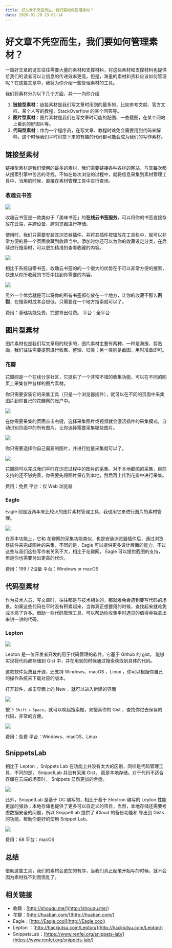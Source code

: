 ```yaml
---
title: 好文章不凭空而生，我们要如何管理素材？
date: 2020-01-28 23:02:14
---
```

# 好文章不凭空而生，我们要如何管理素材？

一篇好文章的诞生往往需要大量的素材和支撑材料，将这些素材和支撑材料也提供给我们的读者可以让信息的传递效率更高，但是，海量的素材和资料应该如何管理呢？在这篇文章中，我将为你介绍一些管理素材的工具。

我们将素材分为以下几个方面，并一一向你介绍

1. **链接型素材**：链接素材是我们写文章时用到的最多的，比如参考文献、官方文档、某个人写的教程、StackOverflow 的某个回答等。
2. **图片型素材**：图片素材是我们在写文章时可能的配图、一些截图，在某个网站上看到的好图片等。
3. **代码型素材**：作为一个程序员，在写文章、教程时难免会需要用到代码来解释，这个时候我们平时积攒下来的有趣的代码都可能会成为我们的写作素材。

## 链接型素材

链接型素材是我们使用的最多的素材，我们需要链接各种各样的网站，与其每次都从搜索引擎中苦苦的寻找，不如在每次浏览的过程中，就将信息采集到素材管理工具中，当用的时候，直接在素材管理工具中进行查询。

### 收趣云书签 

![](https://postimg.aliavv.com/mbp/hi8th.jpg)

收趣云书签是一款类似于「美味书签」的**在线云书签服务**，可以将你的书签直接存放在云端，并跨设备、跨浏览器进行存储。

使用时，我们只需要安装其浏览器插件，并将其插件按钮放在工具栏中，就可以非常方便的将一个页面收藏到收趣当中。添加时你还可以为你的收藏设定分类，在后续进行搜索时，可以更加精准的查看收藏的内容。

![](https://postimg.aliavv.com/mbp/ik685.jpg)

相比于系统自带书签，收趣云书签的的一个很大的优势在于可以非常方便的搜索，快速从你所收藏的书签中找到你需要的内容。

![](https://postimg.aliavv.com/mbp/qomji.jpg)

另外一个优势就是可以将你的所有书签都存放在一个地方，让你的收藏不那么**割裂**，在搜索时成本会很低，只需要在一个地方搜索就可以了。

费用：基础功能免费，完整导出付费。
平台：全平台

## 图片型素材

图片素材也是我们写文章用的较多的，图片素材主要有两种，一种是海报、剪贴画，我们往往需要提前进行收集、整理、归类；另一类则是截图，用时准备即可。

### 花瓣

花瓣网是一个在线分享社区，它提供了一个非常不错的收集功能，可以在不同的网页上采集各种各样的图片素材。

你只需要安装它的采集工具（只是一个浏览器插件），就可以在不同的页面中采集图片到你自己的花瓣网的账户中。

![](https://postimg.aliavv.com/mbp/knmc5.jpg)

在你需要采集的页面点击右键，选择采集图片或视频就会激活插件的采集模式，自动识别页面中的所有图片，让你选择需要采集哪些图片。

![](https://postimg.aliavv.com/mbp/uk4sn.jpg)

你只需要选择你自己需要的图片，并进行批量采集就可以了。

![](https://postimg.aliavv.com/mbp/anwq3.jpg)

花瓣网可以完成我们平时在浏览过程中的图片的采集。对于本地截图的采集，目前支持的还不够完善，你需要先将图片保存到本地，然后再上传到花瓣中进行采集。

费用：免费
平台：仅 Web 浏览器

### Eagle

Eagle 则是近两年来比较火的图片素材管理工具，我也用它来进行图片的素材管理。

![](https://postimg.aliavv.com/mbp/l2318.jpg)

在基本功能上，它和 花瓣网的采集功能类似，也是安装浏览器插件后，通过浏览器插件来完成图片的采集，不同的是，Eagle 可以提供更多设计层面的能力，不过这些与我们这些写作者关系不大，相比于花瓣网， Eagle 可以提供截图的支持，但是你也需要付出更高的代价。

费用：199 / 2设备
平台：Windows or macOS

## 代码型素材
作为技术人员，写文章时，往往都是与技术相关的，那就难免会遇到要写代码的场景。如果这些代码在平时没有积累起来，当你真正想要用的时候，查找起来就难免成本高了许多。借助一些代码管理工具，可以帮助你收集平时遇见的值得单独拿出来讲一讲的代码。


### Lepton


![](https://postimg.aliavv.com/mbp/em5w9.jpg)

Lepton 是一位开发者开发的用于代码管理的软件，它基于 Github 的 gist， 能够实现将代码都存储到 Gist 中，并在用到的时候通过搜索获取到具体的代码。

这款软件免费且开源，还支持 Windows、macOS 、Linux ，你可以根据你自己的操作系统来下载对应的版本。

打开软件，点击界面上的 New ，就可以进入新建的界面

![](https://postimg.aliavv.com/mbp/lfx15.jpg)

按下 `Shift` + `Space`，就可以唤起搜索框，来搜索你的 Gist ，查找你过去保存的代码，非常的方便。

![](https://postimg.aliavv.com/mbp/u867z.jpg)

费用：免费
平台：Windows、macOS、Linux

## SnippetsLab

相比于 Lepton ，Snippets Lab 在功能上并没有太大的区别，同样是代码管理工具，不同的是， SnippetLab 并没有采用 Gist， 而是本地存储。对于代码不适合存储在云端的场景时， Snippets 显然更加的合适。

![](https://postimg.aliavv.com/mbp/75u3n.jpg)

此外，SnippetLab 是基于 OC 编写的，相比于基于 Electron 编写的 Lepton 性能更加的强劲；本地存储也提供了更多可以自定义的项目，当然，本地存储还需要考虑数据安全的问题，所以 SnippetLab 提供了 iCloud 的备份功能和 导出到 Gists 的功能，帮助你更好的使用 Snippet Lab。

![](https://postimg.aliavv.com/mbp/9gk0q.jpg)

费用：68
平台：macOS 

## 总结

借助这些工具，我们的素材会更加的有序，当我们真正起笔开始写的时候，就不会因为素材找不到而慌乱了。

## 相关链接

- 收趣：[http://shouqu.me/](http://shouqu.me/)
- 花瓣：[http://huaban.com/](http://huaban.com/)
- Eagle：[http://Eagle.cool](http://Eagle.cool)
- Lepton ：[http://hackjutsu.com/Lepton/](http://hackjutsu.com/Lepton/)
- SnippetsLab：[https://www.renfei.org/snippets-lab/](https://www.renfei.org/snippets-lab/)